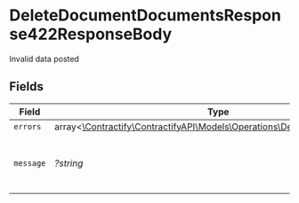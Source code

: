 # DeleteDocumentDocumentsResponse422ResponseBody

Invalid data posted


## Fields

| Field                                                                                                                        | Type                                                                                                                         | Required                                                                                                                     | Description                                                                                                                  | Example                                                                                                                      |
| ---------------------------------------------------------------------------------------------------------------------------- | ---------------------------------------------------------------------------------------------------------------------------- | ---------------------------------------------------------------------------------------------------------------------------- | ---------------------------------------------------------------------------------------------------------------------------- | ---------------------------------------------------------------------------------------------------------------------------- |
| `errors`                                                                                                                     | array<[\Contractify\ContractifyAPI\Models\Operations\DeleteDocumentErrors](../../models/operations/DeleteDocumentErrors.md)> | :heavy_minus_sign:                                                                                                           | N/A                                                                                                                          |                                                                                                                              |
| `message`                                                                                                                    | *?string*                                                                                                                    | :heavy_minus_sign:                                                                                                           | N/A                                                                                                                          | The given data was invalid.                                                                                                  |